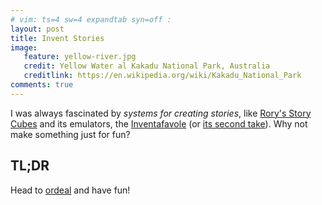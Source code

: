 ```yaml
---
# vim: ts=4 sw=4 expandtab syn=off :
layout: post
title: Invent Stories
image:
   feature: yellow-river.jpg
   credit: Yellow Water al Kakadu National Park, Australia
   creditlink: https://en.wikipedia.org/wiki/Kakadu_National_Park
comments: true
---
```


I was always fascinated by *systems for creating stories*, like [Rory's
Story Cubes][rorys] and its emulators, the [Inventafavole][inventafavole]
(or [its second take][inventafavole2]). Why not make something just for
fun?

## TL;DR

Head to [ordeal][ordeal] and have fun!


[rorys]: https://www.storycubes.com/
[inventafavole]: http://www.ilbarbagiannieditore.it/prodotto/linventafavole/
[inventafavole2]: http://www.ilbarbagiannieditore.it/prodotto/linventafavole-ii-2/
[ordeal]: https://ordeal.introm.it/
